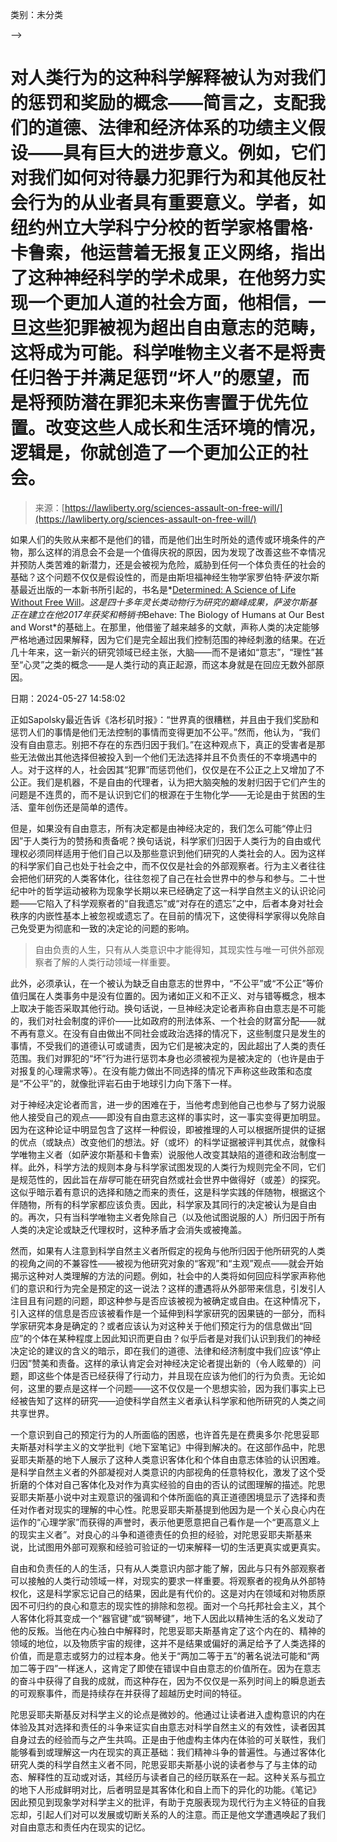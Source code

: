 <!--yml

-->

类别：未分类

-->

# 对人类行为的这种科学解释被认为对我们的惩罚和奖励的概念——简言之，支配我们的道德、法律和经济体系的功绩主义假设——具有巨大的进步意义。例如，它们对我们如何对待暴力犯罪行为和其他反社会行为的从业者具有重要意义。学者，如纽约州立大学科宁分校的哲学家格雷格·卡鲁索，他运营着无报复正义网络，指出了这种神经科学的学术成果，在他努力实现一个更加人道的社会方面，他相信，一旦这些犯罪被视为超出自由意志的范畴，这将成为可能。科学唯物主义者不是将责任归咎于并满足惩罚“坏人”的愿望，而是将预防潜在罪犯未来伤害置于优先位置。改变这些人成长和生活环境的情况，逻辑是，你就创造了一个更加公正的社会。

> 来源：[https://lawliberty.org/sciences-assault-on-free-will/](https://lawliberty.org/sciences-assault-on-free-will/)

如果人们的失败从来都不是他们的错，而是他们出生时所处的遗传或环境条件的产物，那么这样的消息会不会是一个值得庆祝的原因，因为发现了改善这些不幸情况并预防人类苦难的新潜力，还是会被视为危险，威胁到任何一个体负责任的社会的基础？这个问题不仅仅是假设性的，而是由斯坦福神经生物学家罗伯特·萨波尔斯基最近出版的一本新书所引起的，书名是*[Determined: A Science of Life Without Free Will](https://www.amazon.com/Determined-Science-Life-without-Free/dp/0525560971/ref=asc_df_0525560971&mcid=85674066b7103270a04ef4c6b3b0401d?tag=bingshoppinga-20&linkCode=df0&hvadid=80195762472361&hvnetw=o&hvqmt=e&hvbmt=be&hvdev=c&hvlocint=&hvlocphy=&hvtargid=pla-4583795281198473&psc=1)*。这是四十多年灵长类动物行为研究的巅峰成果，萨波尔斯基正在建立在他2017年获奖和畅销书*Behave: The Biology of Humans at Our Best and Worst*的基础上。在那里，他借鉴了越来越多的文献，声称人类的决定能够严格地通过因果解释，因为它们是完全超出我们控制范围的神经刺激的结果。在近几十年来，这一新兴的研究领域已经主张，大脑——而不是诸如“意志”，“理性”甚至“心灵”之类的概念——是人类行动的真正起源，而这本身就是在回应无数外部原因。

日期：2024-05-27 14:58:02

正如Sapolsky最近告诉《洛杉矶时报》：“世界真的很糟糕，并且由于我们奖励和惩罚人们的事情是他们无法控制的事情而变得更加不公平。”然而，他认为，“我们没有自由意志。别把不存在的东西归因于我们。”在这种观点下，真正的受害者是那些无法做出其他选择但被投入到一个他们无法选择并且不负责任的不幸境遇中的人。对于这样的人，社会因其“犯罪”而惩罚他们，仅仅是在不公正之上又增加了不公正。我们是机器，不是自由的代理者，认为把大脑突触的发射归因于它们产生的问题是不连贯的，而不是认识到它们的根源在于生物化学——无论是由于贫困的生活、童年创伤还是简单的遗传。

但是，如果没有自由意志，所有决定都是由神经决定的，我们怎么可能“停止归因”于人类行为的赞扬和责备呢？换句话说，科学家们归因于人类行为的自由或代理权必须同样适用于他们自己以及那些意识到他们研究的人类社会的人。因为这样的科学家们自己也处于社会之中，而不仅仅是社会的外部观察者。行为主义者往往会把他们研究的人类客体化，往往忽视了自己在社会世界中的参与和参与。二十世纪中叶的哲学运动被称为现象学长期以来已经确定了这一科学自然主义的认识论问题——它陷入了科学观察者的“自我遗忘”或“对存在的遗忘”之中，后者本身对社会秩序的内嵌性基本上被忽视或遗忘了。在目前的情况下，这使得科学家得以免除自己免受更为彻底和一致的决定论的问题的影响。

> 自由负责的人生，只有从人类意识中才能得知，其现实性与唯一可供外部观察者了解的人类行动领域一样重要。

此外，必须承认，在一个被认为缺乏自由意志的世界中，“不公平”或“不公正”等价值归属在人类事务中是没有位置的。因为诸如正义和不正义、对与错等概念，根本上取决于能否采取其他行动。换句话说，一旦神经决定论者声称自由意志是不可能的，我们对社会制度的评价——比如政府的刑法体系、一个社会的财富分配——就不再有意义。在没有自由做出不同社会或政治选择的情况下，这些制度只是发生的事情，不受我们的道德认可或谴责，因为它们是被决定的，因此超出了人类的责任范围。我们对罪犯的“坏”行为进行惩罚本身也必须被视为是被决定的（也许是由于对报复的心理需求等）。在没有能力做出不同选择的情况下声称这些政策和态度是“不公平”的，就像批评岩石由于地球引力向下落下一样。

对于神经决定论者而言，进一步的困难在于，当他考虑到他自己也参与了努力说服他人接受自己的观点——即没有自由意志这样的事实时，这一事实变得更加明显。因为在这种论证中明显包含了这样一种假设，即被推理的人可以根据所提供的证据的优点（或缺点）改变他们的想法。好（或坏）的科学证据被评判其优点，就像科学唯物主义者（如萨波尔斯基和卡鲁索）说服他人改变其缺陷的道德和政治制度一样。此外，科学方法的规则本身与科学家试图发现的人类行为规则完全不同，它们是规范性的，因此旨在*指导*可能在研究自然或社会世界中做得好（或差）的探究。这似乎暗示着有意识的选择和随之而来的责任，这是科学实践的伴随物，根据这个伴随物，所有的科学家都应该负责。因此，科学家及其同行的决定被认为是自由的。再次，只有当科学唯物主义者免除自己（以及他试图说服的人）所归因于所有人类的决定论或缺乏代理权时，这种矛盾才会消失或被掩盖。

然而，如果有人注意到科学自然主义者所假定的视角与他所归因于他所研究的人类的视角之间的不兼容性——被视为他研究对象的“客观”和“主观”观点——就会开始揭示这种对人类理解的方法的问题。例如，社会中的人类将如何回应科学家声称他们的意识和行为完全是预定的这一说法？这样的遭遇将从外部带来信息，引发引人注目且有问题的问题，即这种参与是否应该被视为被确定或自由。在这种情况下，引入这样的信息是否应该被看作是一个延伸到科学家研究的因果链的一部分，而科学家研究本身是确定的？或者应该认为对这种关于他们预定行为的信息做出“回应”的个体在某种程度上因此知识而更自由？似乎后者是对我们认识到我们的神经决定论的建议的含义的暗示，即在我们的道德、法律和经济制度中我们应该“停止归因”赞美和责备。这样的承认肯定会对神经决定论者提出新的（令人眩晕的）问题，即这些个体是否已经获得了行动力，并且现在应该为他们的行为负责。无论如何，这里的要点是这样一个问题——这不仅仅是一个思想实验，因为我们事实上已经被告知了这样的研究——迫使科学自然主义者承认科学家和他所研究的人类之间共享世界。

一个意识到自己的预定行为的人所面临的困惑，也许首先是在费奥多尔·陀思妥耶夫斯基对科学主义的文学批判《地下室笔记》中得到解决的。在这部作品中，陀思妥耶夫斯基的地下人展示了这种人类意识客体化和个体自由意志体验的认识困难。是科学自然主义者的外部凝视对人类意识的内部视角的任意特权化，激发了这个受折磨的个体对自己客体化及对作为真实经验的自由的否认的试图理解的描述。陀思妥耶夫斯基小说中对主观意识的强调和个体所面临的真正道德困境显示了选择和责任对作者对现实的理解的中心性。陀思妥耶夫斯基提到他因为是一个关心良心内在运作的“心理学家”而获得的声誉时，表示他更愿意把自己看作是一个“更高意义上的现实主义者”。对良心的斗争和道德责任的负担的经验，对陀思妥耶夫斯基来说，比试图用外部可观察和经验可验证的一切来解释一切的生活更真实或更真实。

自由和负责任的人的生活，只有从人类意识内部才能了解，因此与只有外部观察者可以接触的人类行动领域一样，对现实的要求一样重要。将观察者的视角从外部特权化，这是科学家忘记自己的结果，因此是有代价的。这是对内在领域和对物质原因不可归约的良心和意志的现实性的排除和忽视。面对一个乌托邦社会主义，其个人客体化将其变成一个“器官键”或“钢琴键”，地下人因此以精神生活的名义发动了他的反叛。当他在内心独白中解释时，陀思妥耶夫斯基肯定了这个内在的、精神的领域的地位，以及物质宇宙的规律，这并不是结果或偏好的满足给予了人类选择的价值，而是意志或努力的过程本身。他关于“两加二等于五”的著名说法可能和“两加二等于四”一样迷人，这肯定了即使在错误中自由意志的价值所在。因为在意志的奋斗中获得了自我的成就，而这种存在，因为不仅仅是一系列时间上的瞬息逝去的可观察事件，而是持续存在并获得了超越历史时间的特征。

陀思妥耶夫斯基反对科学主义的论点是微妙的。他通过让读者进入虚构意识的内在体验及其对选择和责任的斗争来证实自由意志对科学自然主义的有效性，读者因其自身过去的经验而与之产生共鸣。正是由于他虚构主体内在体验的可关联性，我们能够看到或理解这一内在现实的真正基础：我们精神斗争的普遍性。与通过客体化研究人类的科学自然主义者不同，陀思妥耶夫斯基小说的读者参与了与主体的动态、解释性的互动或对话，其经历与读者自己的经历联系在一起。这种关系与孤立的地下人形成鲜明对比，后者明显是其客体化和自上而下的异化的功能。《笔记》因此预见到现象学对科学主义的批评，有助于克服表现为现代行为主义特征的自我忘却，引起人们对可以发展或切断关系的人的注意。而正是他文学遭遇唤起了我们对自由意志和责任内在现实的记忆。
